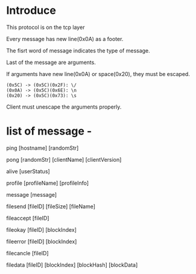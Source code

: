 # Introduce

This protocol is on the tcp layer

Every message has new line(0x0A) as a footer.

The fisrt word of message indicates the type of message.

Last of the message are arguments.

If arguments have new line(0x0A) or space(0x20), they must be escaped.

```
(0x5C) -> (0x5C)(0x2F): \/
(0x0A) -> (0x5C)(0x6E): \n
(0x20) -> (0x5C)(0x73): \s
```

Client must unescape the arguments properly.


# list of message -

ping [hostname] [randomStr] 

pong [randomStr] [clientName] [clientVersion] 

alive [userStatus] 

profile [profileName] [profileInfo] 

message [message] 

filesend [fileID] [fileSize] [fileName] 

fileaccept [fileID] 

fileokay  [fileID] [blockIndex] 

fileerror [fileID] [blockIndex] 

filecancle [fileID] 

filedata [fileID] [blockIndex] [blockHash] [blockData] 